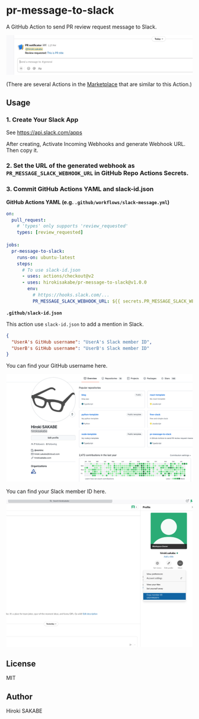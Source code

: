 # pr-message-to-slack

A GitHub Action to send PR review request message to Slack.

![App](./img/app.png)

(There are several Actions in the [Marketplace](https://github.com/marketplace?type=actions&query=pull+request+slack+) that are similar to this Action.)

## Usage

### 1. Create Your Slack App

See https://api.slack.com/apps

After creating, Activate Incoming Webhooks and generate Webhook URL. Then copy it.

### 2. Set the URL of the generated webhook as `PR_MESSAGE_SLACK_WEBHOOK_URL` in GitHub Repo Actions Secrets.

### 3. Commit GitHub Actions YAML and slack-id.json

**GitHub Actions YAML (e.g. `.github/workflows/slack-message.yml`)**

```yml
on:
  pull_request:
    # 'types' only supports 'review_requested'
    types: [review_requested]

jobs:
  pr-message-to-slack:
    runs-on: ubuntu-latest
    steps:
      # To use slack-id.json
      - uses: actions/checkout@v2
      - uses: hirokisakabe/pr-message-to-slack@v1.0.0
        env:
          # https://hooks.slack.com/...
          PR_MESSAGE_SLACK_WEBHOOK_URL: ${{ secrets.PR_MESSAGE_SLACK_WEBHOOK_URL }}
```

**`.github/slack-id.json`**

This action use `slack-id.json` to add a mention in Slack.

```json
{
  "UserA's GitHub username": "UserA's Slack member ID",
  "UserB's GitHub username": "UserB's Slack member ID"
}
```

You can find your GitHub username here.

![GitHub username](./img/github_username.png)

You can find your Slack member ID here.

![Slack member ID](./img/slack_member_id.png)

## License

MIT

## Author

Hiroki SAKABE

